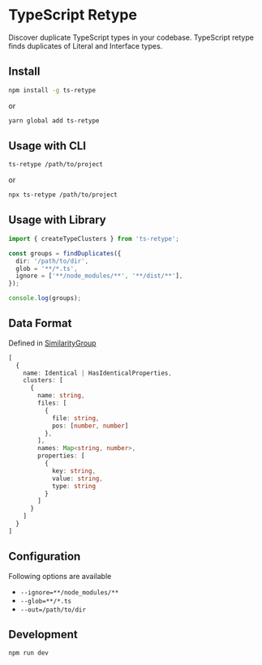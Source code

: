 # TypeScript Retype

Discover duplicate TypeScript types in your codebase. TypeScript retype finds duplicates of Literal and 
Interface types.

## Install
```bash
npm install -g ts-retype
```
or
```bash
yarn global add ts-retype
```
## Usage with CLI

```bash
ts-retype /path/to/project
```
or 
```bash
npx ts-retype /path/to/project
```
## Usage with Library
```typescript
import { createTypeClusters } from 'ts-retype';

const groups = findDuplicates({
  dir: '/path/to/dir',
  glob = '**/*.ts',
  ignore = ['**/node_modules/**', '**/dist/**'],
});

console.log(groups);
```

## Data Format
Defined in [SimilarityGroup](src/types.ts)
```typescript
[
  {
    name: Identical | HasIdenticalProperties,
    clusters: [
      {
        name: string,
        files: [
          {
            file: string,
            pos: [number, number]
          },
        ],
        names: Map<string, number>,
        properties: [
          {
            key: string,
            value: string,
            type: string
          }
        ]
      }
    ]
  }
]
```

## Configuration
Following options are available

- `--ignore=**/node_modules/**`
- `--glob=**/*.ts`
- `--out=/path/to/dir`

## Development

```bash
npm run dev
```
